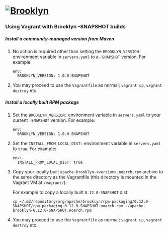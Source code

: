 
# [![**Brooklyn**](https://brooklyn.apache.org/style/img/apache-brooklyn-logo-244px-wide.png)](http://brooklyn.apache.org/)

### Using Vagrant with Brooklyn -SNAPSHOT builds

##### Install a community-managed version from Maven
1. No action is required other than setting the  `BROOKLYN_VERSION:` environment variable in `servers.yaml` to a `-SNAPSHOT` version. For example:

   ```
   env:
     BROOKLYN_VERSION: 1.0.0-SNAPSHOT
   ```

2. You may proceed to use the `Vagrantfile` as normal; `vagrant up`, `vagrant destroy` etc.

##### Install a locally built RPM package

1. Set the `BROOKLYN_VERSION:` environment variable in `servers.yaml` to your current `-SNAPSHOT` version. For example:

   ```
   env:
     BROOKLYN_VERSION: 1.0.0-SNAPSHOT
   ```

2. Set the `INSTALL_FROM_LOCAL_DIST:` environment variable in `servers.yaml` to `true`. For example:

   ```
   env:
     INSTALL_FROM_LOCAL_DIST: true
   ```


3. Copy your locally built `apache-brooklyn-<version>.noarch.rpm` archive to the same directory as the Vagrantfile (this directory is mounted in the Vagrant VM at `/vagrant/`).

   For example to copy a locally built `0.12.0-SNAPSHOT` dist:

   ```
   cp ~/.m2/repository/org/apache/brooklyn/rpm-packaging/0.12.0-SNAPSHOT/rpm-packaging-0.12.0-SNAPSHOT-noarch.rpm ./apache-brooklyn-0.12.0-SNAPSHOT.noarch.rpm
   ```

4. You may proceed to use the `Vagrantfile` as normal; `vagrant up`, `vagrant destroy` etc.
